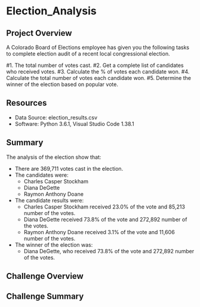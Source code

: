 # Election_Analysis

## Project Overview 
A Colorado Board of Elections employee has given you the following tasks to complete election audit of a recent local congressional election.

#1. The total number of votes cast. 
#2. Get a complete list of candidates who received votes.
#3. Calculate the % of votes each candidate won.
#4. Calculate the total number of votes each candidate won. 
#5. Determine the winner of the election based on popular vote. 

## Resources 
- Data Source: election_results.csv
- Software: Python 3.6.1, Visual Studio Code 1.38.1 

## Summary 
The analysis of the election show that:
- There are 369,711 votes cast in the election. 
- The candidates were:
    - Charles Casper Stockham
    - Diana DeGette
    - Raymon Anthony Doane
- The candidate results were: 
    - Charles Casper Stockham received 23.0% of the vote and 85,213 number of the votes. 
    - Diana DeGette received 73.8% of the vote and 272,892 number of the votes. 
    - Raymon Anthony Doane received 3.1% of the vote and 11,606 number of the votes. 
- The winner of the election was: 
    - Diana DeGette, who received 73.8% of the vote and 272,892 number of the votes.

## Challenge Overview 

## Challenge Summary 
